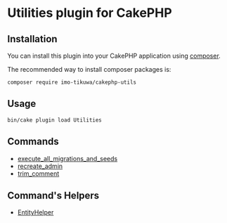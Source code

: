 # Utilities plugin for CakePHP

## Installation

You can install this plugin into your CakePHP application using [composer](https://getcomposer.org).

The recommended way to install composer packages is:

```
composer require imo-tikuwa/cakephp-utils
```

## Usage
```
bin/cake plugin load Utilities
```

## Commands
 - [execute_all_migrations_and_seeds](https://github.com/imo-tikuwa/cakephp-utils/blob/master/src/Command/ExecuteAllMigrationsAndSeedsCommand.php)
 - [recreate_admin](https://github.com/imo-tikuwa/cakephp-utils/blob/master/src/Command/RecreateAdminCommand.php)
 - [trim_comment](https://github.com/imo-tikuwa/cakephp-utils/blob/master/src/Command/TrimCommentCommand.php)

## Command's Helpers
 - [EntityHelper](https://github.com/imo-tikuwa/cakephp-utils/blob/master/src/Command/Helper/EntityHelper.php)
